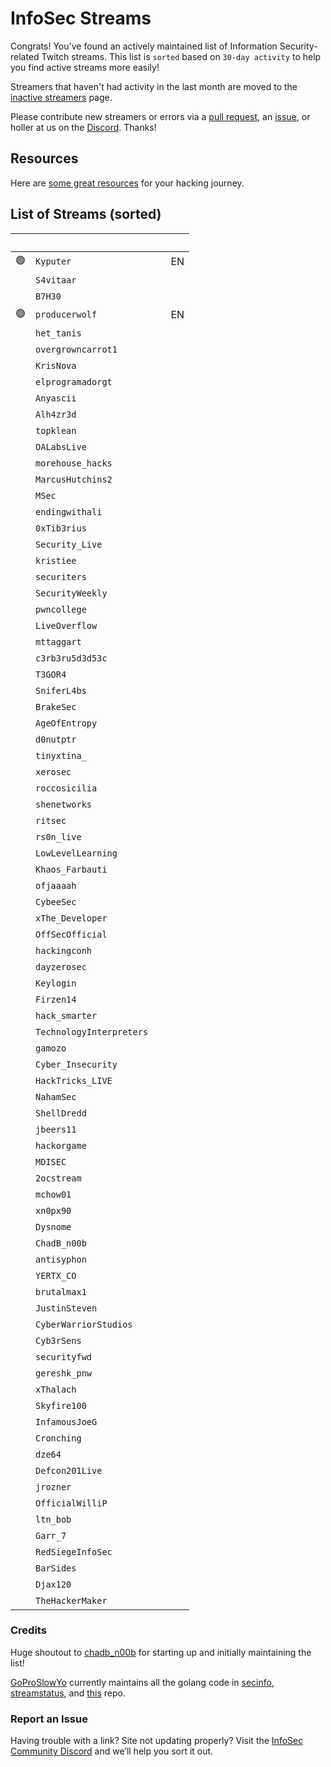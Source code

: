 # InfoSec Streams

Congrats! You've found an actively maintained list of Information Security-related Twitch streams. This list is `sorted` based on `30-day activity` to help you find active streams more easily!

Streamers that haven't had activity in the last month are moved to the [inactive streamers](/inactive) page.

Please contribute new streamers or errors via a [pull request](https://github.com/infosecstreams/infosecstreams.github.io/pulls), an [issue](https://github.com/infosecstreams/infosecstreams.github.io/issues), or holler at us on the [Discord](https://discord.gg/RftU46K8sn). Thanks!

## Resources

Here are [some great resources](/resources) for your hacking journey.

## List of Streams (sorted)

&nbsp; | <i class="fas fa-headset"></i> | <i class="fas fa-external-link-alt"></i> | <i class="fas fa-comment-dots"></i>
---: | --- | :--- | :---
🟢 | `Kyputer` | [<i class="fab fa-twitch" style="color:#9146FF"></i>](https://www.twitch.tv/Kyputer "Just Chatting") &nbsp; [<i class="fab fa-youtube" style="color:#C00"></i>](https://www.youtube.com/channel/UCAYw9wwKx_s5hfzCt68steg) | EN
&nbsp; | `S4vitaar` | [<i class="fab fa-twitch" style="color:#9146FF"></i>](https://www.twitch.tv/S4vitaar) &nbsp; [<i class="fab fa-youtube" style="color:#C00"></i>](https://www.youtube.com/channel/UCNHWpNqiM8yOQcHXtsluD7Q) 
&nbsp; | `B7H30` | [<i class="fab fa-twitch" style="color:#9146FF"></i>](https://www.twitch.tv/B7H30) &nbsp; 
🟢 | `producerwolf` | [<i class="fab fa-twitch" style="color:#9146FF"></i>](https://www.twitch.tv/producerwolf "Science & Technology") &nbsp; | EN
&nbsp; | `het_tanis` | [<i class="fab fa-twitch" style="color:#9146FF"></i>](https://www.twitch.tv/het_tanis) &nbsp; |
&nbsp; | `overgrowncarrot1` | [<i class="fab fa-twitch" style="color:#9146FF"></i>](https://www.twitch.tv/overgrowncarrot1) &nbsp; [<i class="fab fa-youtube" style="color:#C00"></i>](https://youtube.com/channel/UCykh1fzT0LK-9wVhn8ocLaA) |
&nbsp; | `KrisNova` | [<i class="fab fa-twitch" style="color:#9146FF"></i>](https://www.twitch.tv/KrisNova) &nbsp; |
&nbsp; | `elprogramadorgt` | [<i class="fab fa-twitch" style="color:#9146FF"></i>](https://www.twitch.tv/elprogramadorgt) &nbsp; [<i class="fab fa-youtube" style="color:#C00"></i>](https://www.youtube.com/channel/UCgirU6f4kiT5Yxba4QyI58Q) |
&nbsp; | `Anyascii` | [<i class="fab fa-twitch" style="color:#9146FF"></i>](https://www.twitch.tv/Anyascii) &nbsp; |
&nbsp; | `Alh4zr3d` | [<i class="fab fa-twitch" style="color:#9146FF"></i>](https://www.twitch.tv/Alh4zr3d) &nbsp; [<i class="fab fa-youtube" style="color:#C00"></i>](https://www.youtube.com/channel/UCz-Z-d2VPQXHGkch0-_KovA) |
&nbsp; | `topklean` | [<i class="fab fa-twitch" style="color:#9146FF"></i>](https://www.twitch.tv/topklean) &nbsp; |
&nbsp; | `OALabsLive` | [<i class="fab fa-twitch" style="color:#9146FF"></i>](https://www.twitch.tv/OALabsLive) &nbsp; [<i class="fab fa-youtube" style="color:#C00"></i>](https://www.youtube.com/c/OALabs) |
&nbsp; | `morehouse_hacks` | [<i class="fab fa-twitch" style="color:#9146FF"></i>](https://www.twitch.tv/morehouse_hacks) &nbsp; |
&nbsp; | `MarcusHutchins2` | [<i class="fab fa-twitch" style="color:#9146FF"></i>](https://www.twitch.tv/MarcusHutchins2) &nbsp; [<i class="fab fa-youtube" style="color:#C00"></i>](https://www.youtube.com/@MalwareTechBlog) |
&nbsp; | `MSec` | [<i class="fab fa-twitch" style="color:#9146FF"></i>](https://www.twitch.tv/MSec) &nbsp; [<i class="fab fa-youtube" style="color:#C00"></i>](https://www.youtube.com/channel/UCu9ybrID4Ak5pDU-6E5ph5Q) |
&nbsp; | `endingwithali` | [<i class="fab fa-twitch" style="color:#9146FF"></i>](https://www.twitch.tv/endingwithali) &nbsp; |
&nbsp; | `0xTib3rius` | [<i class="fab fa-twitch" style="color:#9146FF"></i>](https://www.twitch.tv/0xTib3rius) &nbsp; [<i class="fab fa-youtube" style="color:#C00"></i>](https://www.youtube.com/Tib3rius) |
&nbsp; | `Security_Live` | [<i class="fab fa-twitch" style="color:#9146FF"></i>](https://www.twitch.tv/Security_Live) &nbsp; [<i class="fab fa-youtube" style="color:#C00"></i>](https://www.youtube.com/channel/UCMDy1HAPNcpl8zVTK1NfMqw) |
&nbsp; | `kristiee` | [<i class="fab fa-twitch" style="color:#9146FF"></i>](https://www.twitch.tv/kristiee) &nbsp; |
&nbsp; | `securiters` | [<i class="fab fa-twitch" style="color:#9146FF"></i>](https://www.twitch.tv/securiters) &nbsp; 
&nbsp; | `SecurityWeekly` | [<i class="fab fa-twitch" style="color:#9146FF"></i>](https://www.twitch.tv/SecurityWeekly) &nbsp; [<i class="fab fa-youtube" style="color:#C00"></i>](https://www.youtube.com/channel/UCg--XBjJ50a9tUhTKXVPiqg) 
&nbsp; | `pwncollege` | [<i class="fab fa-twitch" style="color:#9146FF"></i>](https://www.twitch.tv/pwncollege) &nbsp; [<i class="fab fa-youtube" style="color:#C00"></i>](https://www.youtube.com/c/pwncollege) 
&nbsp; | `LiveOverflow` | [<i class="fab fa-twitch" style="color:#9146FF"></i>](https://www.twitch.tv/LiveOverflow) &nbsp; [<i class="fab fa-youtube" style="color:#C00"></i>](https://www.youtube.com/c/LiveOverflow) |
&nbsp; | `mttaggart` | [<i class="fab fa-twitch" style="color:#9146FF"></i>](https://www.twitch.tv/mttaggart) &nbsp; [<i class="fab fa-youtube" style="color:#C00"></i>](https://www.youtube.com/c/taggarttech) |
&nbsp; | `c3rb3ru5d3d53c` | [<i class="fab fa-twitch" style="color:#9146FF"></i>](https://www.twitch.tv/c3rb3ru5d3d53c) &nbsp; [<i class="fab fa-youtube" style="color:#C00"></i>](https://www.youtube.com/channel/UCk9BugRahSWgPLYOAA3QH4w) |
&nbsp; | `T3GOR4` | [<i class="fab fa-twitch" style="color:#9146FF"></i>](https://www.twitch.tv/T3GOR4) &nbsp; |
&nbsp; | `SniferL4bs` | [<i class="fab fa-twitch" style="color:#9146FF"></i>](https://www.twitch.tv/SniferL4bs) &nbsp; [<i class="fab fa-youtube" style="color:#C00"></i>](https://www.youtube.com/SniferL4bs) |
&nbsp; | `BrakeSec` | [<i class="fab fa-twitch" style="color:#9146FF"></i>](https://www.twitch.tv/BrakeSec) &nbsp; [<i class="fab fa-youtube" style="color:#C00"></i>](https://www.youtube.com/c/BDSPodcast) |
&nbsp; | `AgeOfEntropy` | [<i class="fab fa-twitch" style="color:#9146FF"></i>](https://www.twitch.tv/AgeOfEntropy) &nbsp; [<i class="fab fa-youtube" style="color:#C00"></i>](https://www.youtube.com/channel/UCitiWg5p-R6QNLPuJPSE33g) |
&nbsp; | `d0nutptr` | [<i class="fab fa-twitch" style="color:#9146FF"></i>](https://www.twitch.tv/d0nutptr) &nbsp; [<i class="fab fa-youtube" style="color:#C00"></i>](https://www.youtube.com/d0nutptr) |
&nbsp; | `tinyxtina_` | [<i class="fab fa-twitch" style="color:#9146FF"></i>](https://www.twitch.tv/tinyxtina_) &nbsp; |
&nbsp; | `xerosec` | [<i class="fab fa-twitch" style="color:#9146FF"></i>](https://www.twitch.tv/xerosec) &nbsp; |
&nbsp; | `roccosicilia` | [<i class="fab fa-twitch" style="color:#9146FF"></i>](https://www.twitch.tv/roccosicilia) &nbsp; |
&nbsp; | `shenetworks` | [<i class="fab fa-twitch" style="color:#9146FF"></i>](https://www.twitch.tv/shenetworks) &nbsp; [<i class="fab fa-youtube" style="color:#C00"></i>](https://www.youtube.com/c/shenetworks) |
&nbsp; | `ritsec` | [<i class="fab fa-twitch" style="color:#9146FF"></i>](https://www.twitch.tv/ritsec) &nbsp; |
&nbsp; | `rs0n_live` | [<i class="fab fa-twitch" style="color:#9146FF"></i>](https://www.twitch.tv/rs0n_live) &nbsp; |
&nbsp; | `LowLevelLearning` | [<i class="fab fa-twitch" style="color:#9146FF"></i>](https://www.twitch.tv/LowLevelLearning) &nbsp; [<i class="fab fa-youtube" style="color:#C00"></i>](https://www.youtube.com/@LowLevelLearning) |
&nbsp; | `Khaos_Farbauti` | [<i class="fab fa-twitch" style="color:#9146FF"></i>](https://www.twitch.tv/Khaos_Farbauti) &nbsp; [<i class="fab fa-youtube" style="color:#C00"></i>](https://www.youtube.com/c/KhaosFarbautiIbnOblivion) |
&nbsp; | `ofjaaaah` | [<i class="fab fa-twitch" style="color:#9146FF"></i>](https://www.twitch.tv/ofjaaaah) &nbsp; |
&nbsp; | `CybeeSec` | [<i class="fab fa-twitch" style="color:#9146FF"></i>](https://www.twitch.tv/CybeeSec) &nbsp; |
&nbsp; | `xThe_Developer` | [<i class="fab fa-twitch" style="color:#9146FF"></i>](https://www.twitch.tv/xThe_Developer) &nbsp; |
&nbsp; | `OffSecOfficial` | [<i class="fab fa-twitch" style="color:#9146FF"></i>](https://www.twitch.tv/OffSecOfficial) &nbsp; |
&nbsp; | `hackingconh` | [<i class="fab fa-twitch" style="color:#9146FF"></i>](https://www.twitch.tv/hackingconh) &nbsp; [<i class="fab fa-youtube" style="color:#C00"></i>](https://www.youtube.com/channel/UCIrWE4nzdRJZuMGmeVI6vng) |
&nbsp; | `dayzerosec` | [<i class="fab fa-twitch" style="color:#9146FF"></i>](https://www.twitch.tv/dayzerosec) &nbsp; [<i class="fab fa-youtube" style="color:#C00"></i>](https://www.youtube.com/channel/UCXFC76FDHZRVes6_lZqwLBA) |
&nbsp; | `Keylogin` | [<i class="fab fa-twitch" style="color:#9146FF"></i>](https://www.twitch.tv/Keylogin) &nbsp; [<i class="fab fa-youtube" style="color:#C00"></i>](https://www.youtube.com/@keylogin) |
&nbsp; | `Firzen14` | [<i class="fab fa-twitch" style="color:#9146FF"></i>](https://www.twitch.tv/Firzen14) &nbsp; |
&nbsp; | `hack_smarter` | [<i class="fab fa-twitch" style="color:#9146FF"></i>](https://www.twitch.tv/hack_smarter) &nbsp; |
&nbsp; | `TechnologyInterpreters` | [<i class="fab fa-twitch" style="color:#9146FF"></i>](https://www.twitch.tv/TechnologyInterpreters) &nbsp; |
&nbsp; | `gamozo` | [<i class="fab fa-twitch" style="color:#9146FF"></i>](https://www.twitch.tv/gamozo) &nbsp; [<i class="fab fa-youtube" style="color:#C00"></i>](https://www.youtube.com/channel/UC17ewSS9f2EnkCyMztCdoKA) |
&nbsp; | `Cyber_Insecurity` | [<i class="fab fa-twitch" style="color:#9146FF"></i>](https://www.twitch.tv/Cyber_Insecurity) &nbsp; [<i class="fab fa-youtube" style="color:#C00"></i>](https://www.youtube.com/channel/UCL4JGzitDkX5TOwzs9A02Kg) |
&nbsp; | `HackTricks_LIVE` | [<i class="fab fa-twitch" style="color:#9146FF"></i>](https://www.twitch.tv/HackTricks_LIVE) &nbsp; [<i class="fab fa-youtube" style="color:#C00"></i>](https://www.youtube.com/@hacktricks_LIVE) |
&nbsp; | `NahamSec` | [<i class="fab fa-twitch" style="color:#9146FF"></i>](https://www.twitch.tv/NahamSec) &nbsp; [<i class="fab fa-youtube" style="color:#C00"></i>](https://www.youtube.com/c/Nahamsec) |
&nbsp; | `ShellDredd` | [<i class="fab fa-twitch" style="color:#9146FF"></i>](https://www.twitch.tv/ShellDredd) &nbsp; |
&nbsp; | `jbeers11` | [<i class="fab fa-twitch" style="color:#9146FF"></i>](https://www.twitch.tv/jbeers11) &nbsp; 
&nbsp; | `hackorgame` | [<i class="fab fa-twitch" style="color:#9146FF"></i>](https://www.twitch.tv/hackorgame) &nbsp; [<i class="fab fa-youtube" style="color:#C00"></i>](https://www.youtube.com/channel/UCj1GJShGx78PjZlHoRrMiwA) |
&nbsp; | `MDISEC` | [<i class="fab fa-twitch" style="color:#9146FF"></i>](https://www.twitch.tv/MDISEC) &nbsp; [<i class="fab fa-youtube" style="color:#C00"></i>](https://www.youtube.com/channel/UClis21-nGFunHa9agc7Md_Q) |
&nbsp; | `2ocstream` | [<i class="fab fa-twitch" style="color:#9146FF"></i>](https://www.twitch.tv/2ocstream) &nbsp; |
&nbsp; | `mchow01` | [<i class="fab fa-twitch" style="color:#9146FF"></i>](https://www.twitch.tv/mchow01) &nbsp; |
&nbsp; | `xn0px90` | [<i class="fab fa-twitch" style="color:#9146FF"></i>](https://www.twitch.tv/xn0px90) &nbsp; [<i class="fab fa-youtube" style="color:#C00"></i>](https://www.youtube.com/channel/UClBupMnkD1oZ49_xBbiUKBg) |
&nbsp; | `Dysnome` | [<i class="fab fa-twitch" style="color:#9146FF"></i>](https://www.twitch.tv/Dysnome) &nbsp; [<i class="fab fa-youtube" style="color:#C00"></i>](https://www.youtube.com/channel/UC5sq_Q2Fd8z38mfL4pcOTAg) |
&nbsp; | `ChadB_n00b` | [<i class="fab fa-twitch" style="color:#9146FF"></i>](https://www.twitch.tv/ChadB_n00b) &nbsp; |
&nbsp; | `antisyphon` | [<i class="fab fa-twitch" style="color:#9146FF"></i>](https://www.twitch.tv/antisyphon) &nbsp; [<i class="fab fa-youtube" style="color:#C00"></i>](https://www.youtube.com/channel/UCkFKiCm7dD0gsB4jqIdCuRQ) |
&nbsp; | `YERTX_CO` | [<i class="fab fa-twitch" style="color:#9146FF"></i>](https://www.twitch.tv/YERTX_CO) &nbsp; |
&nbsp; | `brutalmax1` | [<i class="fab fa-twitch" style="color:#9146FF"></i>](https://www.twitch.tv/brutalmax1) &nbsp; |
&nbsp; | `JustinSteven` | [<i class="fab fa-twitch" style="color:#9146FF"></i>](https://www.twitch.tv/JustinSteven) &nbsp; |
&nbsp; | `CyberWarriorStudios` | [<i class="fab fa-twitch" style="color:#9146FF"></i>](https://www.twitch.tv/CyberWarriorStudios) &nbsp; [<i class="fab fa-youtube" style="color:#C00"></i>](https://www.youtube.com/channel/UC1BeplJcC5YGHjcF8QyRD7g) |
&nbsp; | `Cyb3rSens` | [<i class="fab fa-twitch" style="color:#9146FF"></i>](https://www.twitch.tv/Cyb3rSens) &nbsp; |
&nbsp; | `securityfwd` | [<i class="fab fa-twitch" style="color:#9146FF"></i>](https://www.twitch.tv/securityfwd) &nbsp; [<i class="fab fa-youtube" style="color:#C00"></i>](https://www.youtube.com/channel/UCgTNupxATBfWmfehv21ym-g) |
&nbsp; | `gereshk_pnw` | [<i class="fab fa-twitch" style="color:#9146FF"></i>](https://www.twitch.tv/gereshk_pnw) &nbsp; |
&nbsp; | `xThalach` | [<i class="fab fa-twitch" style="color:#9146FF"></i>](https://www.twitch.tv/xThalach) &nbsp; |
&nbsp; | `Skyfire100` | [<i class="fab fa-twitch" style="color:#9146FF"></i>](https://www.twitch.tv/Skyfire100) &nbsp; [<i class="fab fa-youtube" style="color:#C00"></i>](https://www.youtube.com/channel/UCEko--V_KFSGMdxJOfgTVzQ) |
&nbsp; | `InfamousJoeG` | [<i class="fab fa-twitch" style="color:#9146FF"></i>](https://www.twitch.tv/InfamousJoeG) &nbsp; [<i class="fab fa-youtube" style="color:#C00"></i>](https://www.youtube.com/channel/UCDtQCYeZdOYtNzyh9VNAlNQ) |
&nbsp; | `Cronching` | [<i class="fab fa-twitch" style="color:#9146FF"></i>](https://www.twitch.tv/Cronching) &nbsp; |
&nbsp; | `dze64` | [<i class="fab fa-twitch" style="color:#9146FF"></i>](https://www.twitch.tv/dze64) &nbsp; |
&nbsp; | `Defcon201Live` | [<i class="fab fa-twitch" style="color:#9146FF"></i>](https://www.twitch.tv/Defcon201Live) &nbsp; [<i class="fab fa-youtube" style="color:#C00"></i>](https://www.youtube.com/c/defcon201) |
&nbsp; | `jrozner` | [<i class="fab fa-twitch" style="color:#9146FF"></i>](https://www.twitch.tv/jrozner) &nbsp; |
&nbsp; | `OfficialWilliP` | [<i class="fab fa-twitch" style="color:#9146FF"></i>](https://www.twitch.tv/OfficialWilliP) &nbsp; [<i class="fab fa-youtube" style="color:#C00"></i>](https://www.youtube.com/channel/UCaOOGHgwrcyf527o838yLyg) |
&nbsp; | `ltn_bob` | [<i class="fab fa-twitch" style="color:#9146FF"></i>](https://www.twitch.tv/ltn_bob) &nbsp; |
&nbsp; | `Garr_7` | [<i class="fab fa-twitch" style="color:#9146FF"></i>](https://www.twitch.tv/Garr_7) &nbsp; |
&nbsp; | `RedSiegeInfoSec` | [<i class="fab fa-twitch" style="color:#9146FF"></i>](https://www.twitch.tv/RedSiegeInfoSec) &nbsp; [<i class="fab fa-youtube" style="color:#C00"></i>](https://www.youtube.com/channel/UC4rR_-qnJXny4LsCfxW418g) |
&nbsp; | `BarSides` | [<i class="fab fa-twitch" style="color:#9146FF"></i>](https://www.twitch.tv/BarSides) &nbsp; |
&nbsp; | `Djax120` | [<i class="fab fa-twitch" style="color:#9146FF"></i>](https://www.twitch.tv/Djax120) &nbsp; [<i class="fab fa-youtube" style="color:#C00"></i>](https://www.youtube.com/channel/UCJVQ4X0olUFq0nrxS8Xvijg) |
&nbsp; | `TheHackerMaker` | [<i class="fab fa-twitch" style="color:#9146FF"></i>](https://www.twitch.tv/TheHackerMaker) &nbsp; |

### Credits

Huge shoutout to [chadb_n00b](https://twitch.tv/chadb_n00b) for starting up and initially maintaining the list!

[GoProSlowYo](https://twitch.tv/goproslowyo) currently maintains all the golang code in [secinfo](https://github.com/infosecstreams/secinfo), [streamstatus](https://github.com/infosecstreams/streamstatus), and [this](https://github.com/infosecstreams/infosecstreams.github.io) repo.

### Report an Issue

Having trouble with a link? Site not updating properly? Visit the [InfoSec Community Discord](https://discord.gg/RftU46K8sn) and we’ll help you sort it out.

<script src="./js/sort.js" async="" defer=""></script>
<script defer data-domain="infosecstreams.github.io" src="https://p.infosecstreams.com/js/plausible.outbound-links.js"></script>
<script src="https://cdnjs.cloudflare.com/ajax/libs/font-awesome/5.15.4/js/brands.min.js" integrity="sha512-8Jp5PI7qKEn304XONokQQRgiu/1P9kTBlvpLc7zRukkTBYGKt6z4CkwJUJhCwwWYnjSdxJcGqW9ifT7ZxPNgbg==" crossorigin="anonymous" referrerpolicy="no-referrer"></script>
<script src="https://cdnjs.cloudflare.com/ajax/libs/font-awesome/5.15.4/js/solid.min.js" integrity="sha512-+KCv9G3MmyWnFnFrd2+/ccSx5ejo1yED85HZOvNDhtyHu2tuLL8df5BtaLXqsiF68wGLgxxMb4yL5oUyXjqSgw==" crossorigin="anonymous" referrerpolicy="no-referrer"></script>
<script src="https://cdnjs.cloudflare.com/ajax/libs/font-awesome/5.15.4/js/fontawesome.min.js" integrity="sha512-ywaT8M9b+VnJ+jNG14UgRaKg+gf8yVBisU2ce+YJrlWwZa9BaZAE5GK5Yd7CBcP6UXoAnziRQl40/u/qwVZi4Q==" crossorigin="anonymous" referrerpolicy="no-referrer"></script>
